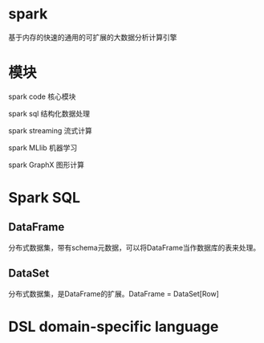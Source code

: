 # spark

基于内存的快速的通用的可扩展的大数据分析计算引擎

# 模块

spark code 核心模块

spark sql 结构化数据处理

spark streaming 流式计算

spark MLlib 机器学习

spark GraphX 图形计算

# Spark SQL

## DataFrame

分布式数据集，带有schema元数据，可以将DataFrame当作数据库的表来处理。

## DataSet

分布式数据集，是DataFrame的扩展。DataFrame = DataSet[Row]

# DSL domain-specific language
